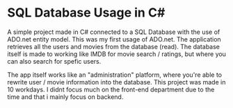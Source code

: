 # SQL Database Usage in C#

A simple project made in C# connected to a SQL Database with the use of ADO.net entity model. This was my first usage of ADO.net.
The application retrieves all the users and movies from the database (read).
The database itself is made to working like IMDB for movie search / ratings, but where you can also search for spefic users.

The app itself works like an "administration" platform, where you're able to rewrite user / movie information into the database.
This project was made in 10 workdays. I didnt focus much on the front-end department due to the time and that i mainly focus on backend.
